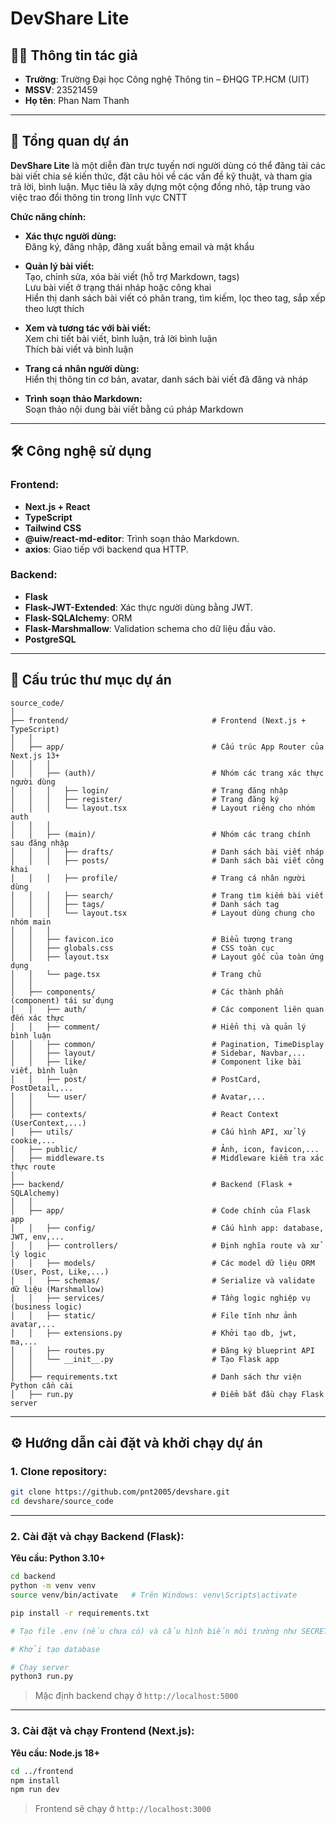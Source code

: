 
# DevShare Lite

## 🧑‍💻 Thông tin tác giả

- **Trường**: Trường Đại học Công nghệ Thông tin – ĐHQG TP.HCM (UIT)  
- **MSSV**: 23521459 
- **Họ tên**: Phan Nam Thanh 

---

## 📌 Tổng quan dự án

**DevShare Lite** là một diễn đàn trực tuyến nơi người dùng có thể đăng tải các bài viết chia sẻ kiến thức, đặt câu hỏi về các vấn đề kỹ thuật, và tham gia trả lời, bình luận. Mục tiêu là xây dựng một cộng đồng nhỏ, tập trung vào việc trao đổi thông tin trong lĩnh vực CNTT	

**Chức năng chính:**
- **Xác thực người dùng:**  
  Đăng ký, đăng nhập, đăng xuất bằng email và mật khẩu

- **Quản lý bài viết:**  
  Tạo, chỉnh sửa, xóa bài viết (hỗ trợ Markdown, tags)  
  Lưu bài viết ở trạng thái nháp hoặc công khai  
  Hiển thị danh sách bài viết có phân trang, tìm kiếm, lọc theo tag, sắp xếp theo lượt thích

- **Xem và tương tác với bài viết:**  
  Xem chi tiết bài viết, bình luận, trả lời bình luận  
  Thích bài viết và bình luận  

- **Trang cá nhân người dùng:**  
  Hiển thị thông tin cơ bản, avatar, danh sách bài viết đã đăng và nháp  

- **Trình soạn thảo Markdown:**  
  Soạn thảo nội dung bài viết bằng cú pháp Markdown  


---

## 🛠️ Công nghệ sử dụng

### Frontend:
- **Next.js + React**
- **TypeScript**
- **Tailwind CSS**
- **@uiw/react-md-editor**: Trình soạn thảo Markdown.
- **axios**: Giao tiếp với backend qua HTTP.

### Backend:
- **Flask**
- **Flask-JWT-Extended**: Xác thực người dùng bằng JWT.
- **Flask-SQLAlchemy**: ORM 
- **Flask-Marshmallow**: Validation schema cho dữ liệu đầu vào.
- **PostgreSQL**

---

## 📁 Cấu trúc thư mục dự án

```
source_code/
│
├── frontend/                                # Frontend (Next.js + TypeScript)
│   │
│   ├── app/                                 # Cấu trúc App Router của Next.js 13+
│   │   │
│   │   ├── (auth)/                          # Nhóm các trang xác thực người dùng
│   │   │   ├── login/                       # Trang đăng nhập
│   │   │   ├── register/                    # Trang đăng ký
│   │   │   └── layout.tsx                   # Layout riêng cho nhóm auth
│   │   │
│   │   ├── (main)/                          # Nhóm các trang chính sau đăng nhập
│   │   │   ├── drafts/                      # Danh sách bài viết nháp
│   │   │   ├── posts/                       # Danh sách bài viết công khai
│   │   │   ├── profile/                     # Trang cá nhân người dùng
│   │   │   ├── search/                      # Trang tìm kiếm bài viết
│   │   │   ├── tags/                        # Danh sách tag
│   │   │   └── layout.tsx                   # Layout dùng chung cho nhóm main
│   │   │
│   │   ├── favicon.ico                      # Biểu tượng trang
│   │   ├── globals.css                      # CSS toàn cục
│   │   ├── layout.tsx                       # Layout gốc của toàn ứng dụng
│   │   └── page.tsx                         # Trang chủ
│   │
│   ├── components/                          # Các thành phần (component) tái sử dụng
│   │   ├── auth/                            # Các component liên quan đến xác thực
│   │   ├── comment/                         # Hiển thị và quản lý bình luận
│   │   ├── common/                          # Pagination, TimeDisplay
│   │   ├── layout/                          # Sidebar, Navbar,...
│   │   ├── like/                            # Component like bài viết, bình luận
│   │   ├── post/                            # PostCard, PostDetail,...
│   │   └── user/                            # Avatar,...
│   │
│   ├── contexts/                            # React Context (UserContext,...)
│   ├── utils/                               # Cấu hình API, xử lý cookie,...
│   ├── public/                              # Ảnh, icon, favicon,...
│   ├── middleware.ts                        # Middleware kiểm tra xác thực route
│
├── backend/                                 # Backend (Flask + SQLAlchemy)
│   │
│   ├── app/                                 # Code chính của Flask app
│   │   ├── config/                          # Cấu hình app: database, JWT, env,...
│   │   ├── controllers/                     # Định nghĩa route và xử lý logic
│   │   ├── models/                          # Các model dữ liệu ORM (User, Post, Like,...)
│   │   ├── schemas/                         # Serialize và validate dữ liệu (Marshmallow)
│   │   ├── services/                        # Tầng logic nghiệp vụ (business logic)
│   │   ├── static/                          # File tĩnh như ảnh avatar,...
│   │   ├── extensions.py                    # Khởi tạo db, jwt, ma,...
│   │   ├── routes.py                        # Đăng ký blueprint API
│   │   └── __init__.py                      # Tạo Flask app
│   │
│   ├── requirements.txt                     # Danh sách thư viện Python cần cài
│   ├── run.py                               # Điểm bắt đầu chạy Flask server
```

---

## ⚙️ Hướng dẫn cài đặt và khởi chạy dự án

### 1. Clone repository:
```bash
git clone https://github.com/pnt2005/devshare.git
cd devshare/source_code
```

---

### 2. Cài đặt và chạy Backend (Flask):

**Yêu cầu: Python 3.10+**

```bash
cd backend
python -m venv venv
source venv/bin/activate   # Trên Windows: venv\Scripts\activate

pip install -r requirements.txt

# Tạo file .env (nếu chưa có) và cấu hình biến môi trường như SECRET_KEY, DATABASE_URL

# Khởi tạo database

# Chạy server
python3 run.py
```

> Mặc định backend chạy ở `http://localhost:5000`

---

### 3. Cài đặt và chạy Frontend (Next.js):

**Yêu cầu: Node.js 18+**

```bash
cd ../frontend
npm install
npm run dev
```

> Frontend sẽ chạy ở `http://localhost:3000`

